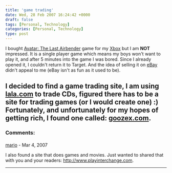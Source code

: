 ```yaml
---
title: 'game trading'
date: Wed, 28 Feb 2007 16:24:42 +0000
draft: false
tags: [Personal, Technology]
categories: [Personal, Technology]
type: post
---
```


I bought [Avatar: The Last Airbender](http://www.amazon.com/THQ-752919520581-Avatar-Last-Airbender/dp/B000FII15I/sr=8-1/qid=1172679321/ref=pd_bbs_sr_1/002-2319958-5828017?ie=UTF8&s=videogames) game for my [Xbox](http://www.microsoft.com/xbox/) but I am **NOT** impressed. It is a single player game which means my boys won't want to play it, and after 5 minutes into the game I was bored. Since I already opened it, I couldn't return it to Target. And the idea of selling it on [eBay](http://www.ebay.com) didn't appeal to me (eBay isn't as fun as it used to be).

I decided to find a game trading site, I am using [lala.com](http://www.lala.com/frontend/action/karma?userToken=15338@12708) to trade CDs, figured there has to be a site for trading games (or I would create one) :) Fortunately, and unfortunately for my hopes of getting rich, I found one called: [goozex.com](http://www.goozex.com).
---
### Comments:
#### 
[mario]( "vtjmail@yahoo.com") - <time datetime="2007-03-01 23:36:09">Mar 4, 2007</time>

I also found a site that does games and movies. Just wanted to shared that with you and your readers: http://www.playinterchange.com.
<hr />
